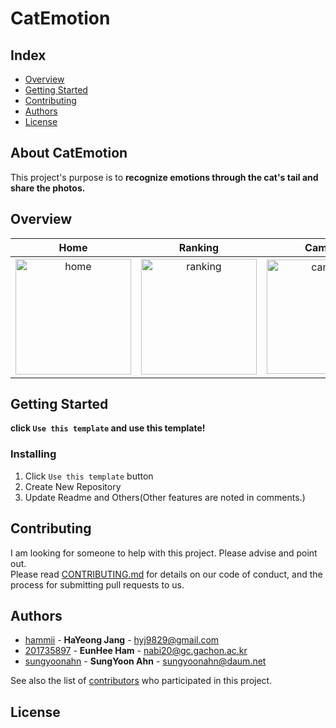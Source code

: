 # CatEmotion

## Index
  - [Overview](#overview) 
  - [Getting Started](#getting-started)
  - [Contributing](#contributing)
  - [Authors](#authors)
  - [License](#license)

## About CatEmotion
<!--Wirte one paragraph of project description -->  
This project's purpose is to **recognize emotions through the cat's tail and share the photos.**  

## Overview
<!-- Write Overview about this project -->
<!-- **If you use this template, you can use this function**
- Issue Template
- Pull Request Template
- Commit Template
- Readme Template
- Contribute Template
- Pull Request Build Test(With Github Actions) -->

| Home | Ranking | Camera  | Album |
| :---------------: | :---------------: | :---------------: | :---------------: |
| <img width="185" alt="home" src="https://user-images.githubusercontent.com/44565524/121726958-3860dd00-cb26-11eb-973d-93cea2b28cf0.png"> | <img width="185" alt="ranking" src="https://user-images.githubusercontent.com/44565524/121727241-9d1c3780-cb26-11eb-85b4-a811a8f91e59.png"> | <img width="183" alt="camera" src="https://user-images.githubusercontent.com/44565524/121727593-11ef7180-cb27-11eb-9917-8084d9eea3fc.png"> | <img width="187" alt="album" src="https://user-images.githubusercontent.com/44565524/121727752-482cf100-cb27-11eb-87eb-279319f7b342.png"> |

## Getting Started
**click `Use this template` and use this template!**
<!--
### Depencies
 Write about need to install the software and how to install them 
-->
### Installing
<!-- A step by step series of examples that tell you how to get a development 
env running

Say what the step will be

    Give the example

And repeat

    until finished
-->
1. Click `Use this template` button 
2. Create New Repository
3. Update Readme and Others(Other features are noted in comments.)
<!--
## Deployment
 Add additional notes about how to deploy this on a live system
 -->
## Contributing
<!-- Write the way to contribute -->
I am looking for someone to help with this project. Please advise and point out.  
Please read [CONTRIBUTING.md](CONTRIBUTING.md) for details on our code
of conduct, and the process for submitting pull requests to us.

## Authors
  - [hammii](https://github.com/hammii) - **HaYeong Jang** - <hyj9829@gmail.com>
  - [201735897](https://github.com/201735897) - **EunHee Ham** - <nabi20@gc.gachon.ac.kr>
  - [sungyoonahn](https://github.com/sungyoonahn) - **SungYoon Ahn** - <sungyoonahn@daum.net>

See also the list of [contributors](https://github.com/hammii/CatEmotion/graphs/contributors)
who participated in this project.
<!--
## Used or Referenced Projects
 - [referenced Project](project link) - **LICENSE** - little-bit introduce
-->

## License

